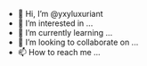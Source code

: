 - 👋 Hi, I’m @yxyluxuriant
- 👀 I’m interested in ...
- 🌱 I’m currently learning ...
- 💞️ I’m looking to collaborate on ...
- 📫 How to reach me ...

<!---
yxyluxuriant/yxyluxuriant is a ✨ special ✨ repository because its `README.md` (this file) appears on your GitHub profile.
You can click the Preview link to take a look at your changes.
--->
